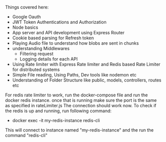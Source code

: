 Things covered here:
- Google Oauth
- JWT Token Authentications and Authorization
- Node basics
- App server and API development using Express Router
- Cookie based parsing for Refresh token
- Playing Audio file to understand how blobs are sent in chunks
- understanding Middlewares
  - Filtering request 
  - Logging details for each API
- Using Rate limiter with Express Rate limiter and Redis based Rate Limiter for distributed systems
- Simple File reading, Using Paths, Dev tools like nodemon etc
- Understanding of Folder Structure like public, models, controllers, routes etc

For redis rate limiter to work, run the docker-compose file and run the docker redis instance.
once that is running make sure the port is the same as specified in rateLimiter.js
The connection should work now.
To check if the redis is up and running, run following command:
- docker exec -it my-redis-instance redis-cli

This will connect to instance named "my-redis-instance" and the run the command "redis-cli"



